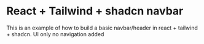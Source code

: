 # React + Tailwind + shadcn navbar

This is an example of how to build a basic navbar/header in react + tailwind + shadcn. UI only no navigation added
